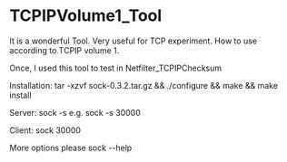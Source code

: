 # TCPIPVolume1_Tool
It is a wonderful Tool. Very useful for TCP experiment. How to use according to TCPIP volume 1.

Once, I used this tool to test in Netfilter_TCPIPChecksum

Installation:  tar -xzvf sock-0.3.2.tar.gz   && ./configure && make && make install

Server: sock -s <port> e.g. sock -s 30000

Client: sock <ServerIP> 30000

More options please sock --help

